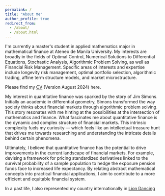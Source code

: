 ```yaml
---
permalink: /
title: "About Me"
author_profile: true
redirect_from: 
  - /about/
  - /about.html
---
```

I'm currently a master's student in applied mathematics major in mathematical finance at Ateneo de Manila University. My interests are broadly in the fields of Optimal Control, Numerical Solutions to Differential Equations, Stochastic Analysis, Algorithmic Problem Solving, as well as Financial Risk Management. Specific areas of interests and expertise include longevity risk management, optimal portfolio selection, algorithmic trading, affine term structure models, and market microstructure.

Please find my [CV](https://kenrickraymond.github.io/files/KENRICK_RAYMOND_SO_ACADEMIC_CV.pdf) (Version August 2024) here.

My interest in quantitative finance was sparked by the story of Jim Simons. Initially an academic in differential geometry, Simons transformed the way society thinks about financial markets through algorithmic problem solving. This story resonates with me hinting at the possibilities at the intersection of mathematics and finance. What fascinates me about quantitative finance is the dynamic and complex structure of financial markets. This intrinsic complexity fuels my curiosity — which feels like an intellectual treasure hunt that drives me towards researching and understanding the intricate details behind certain phenomena. 

Ultimately, I believe that quantitative finance has the potential to drive improvements in the current landscape of financial markets. For example, devising a framework for pricing standardized derivatives linked to the survival probability of a sample population to hedge the exposure pension funds face to increased life expectancy. By relating abstract mathematical concepts into practical financial applications, I aim to contribute to a more efficient and equitable financial system.

In a past life, I also represented my country internationally in [Lion Dancing](https://kenrickraymond.github.io/images/Malaysia.jpg)